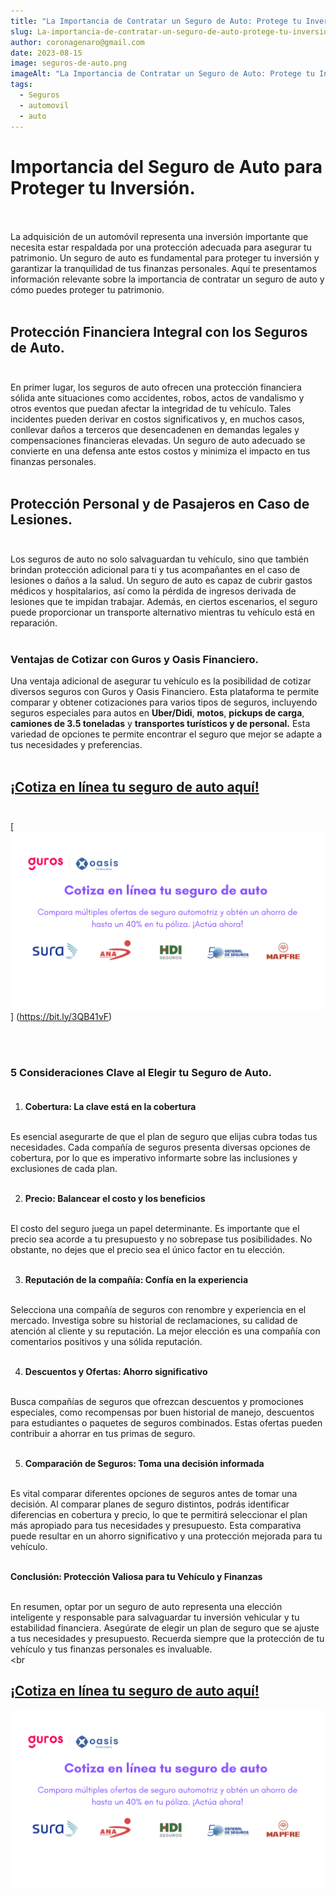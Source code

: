 ```yaml
---
title: "La Importancia de Contratar un Seguro de Auto: Protege tu Inversión."
slug: La-importancia-de-contratar-un-seguro-de-auto-protege-tu-inversion
author: coronagenaro@gmail.com
date: 2023-08-15
image: seguros-de-auto.png
imageAlt: "La Importancia de Contratar un Seguro de Auto: Protege tu Inversión."
tags:
  - Seguros
  - automovil
  - auto
---
```

# **Importancia del Seguro de Auto para Proteger tu Inversión.<br/><br/>**

La adquisición de un automóvil representa una inversión importante que necesita estar respaldada por una protección adecuada para asegurar tu patrimonio. Un seguro de auto es fundamental para proteger tu inversión y garantizar la tranquilidad de tus finanzas personales. Aquí te presentamos información relevante sobre la importancia de contratar un seguro de auto y cómo puedes proteger tu patrimonio.<br/><br/>

## **Protección Financiera Integral con los Seguros de Auto.<br/><br/>**

En primer lugar, los seguros de auto ofrecen una protección financiera sólida ante situaciones como accidentes, robos, actos de vandalismo y otros eventos que puedan afectar la integridad de tu vehículo. Tales incidentes pueden derivar en costos significativos y, en muchos casos, conllevar daños a terceros que desencadenen en demandas legales y compensaciones financieras elevadas. Un seguro de auto adecuado se convierte en una defensa ante estos costos y minimiza el impacto en tus finanzas personales.<br/><br/>

## **Protección Personal y de Pasajeros en Caso de Lesiones.<br/><br/>**

Los seguros de auto no solo salvaguardan tu vehículo, sino que también brindan protección adicional para ti y tus acompañantes en el caso de lesiones o daños a la salud. Un seguro de auto es capaz de cubrir gastos médicos y hospitalarios, así como la pérdida de ingresos derivada de lesiones que te impidan trabajar. Además, en ciertos escenarios, el seguro puede proporcionar un transporte alternativo mientras tu vehículo está en reparación.<br/><br/>

<!--StartFragment-->

### **Ventajas de Cotizar con Guros y Oasis Financiero.**

Una ventaja adicional de asegurar tu vehículo es la posibilidad de cotizar diversos seguros con Guros y Oasis Financiero. Esta plataforma te permite comparar y obtener cotizaciones para varios tipos de seguros, incluyendo seguros especiales para autos en **Uber/Didi**, **motos**, **pickups de carga**, **camiones de 3.5 toneladas** y **transportes turísticos y de personal.** Esta variedad de opciones te permite encontrar el seguro que mejor se adapte a tus necesidades y preferencias.<br/><br/>

<!--EndFragment-->

## **[¡C﻿otiza en línea tu seguro de auto aquí!](https://bit.ly/3QB41vF)**<br/><br/>

[![Banner Guros y Oasis Financiero](banner-seguro-de-auto-blog.png "Cotiza en línea tu seguro de auto con Guros y Oasis Financiero")] (https://bit.ly/3QB41vF)

<br/><br/>

### **5 Consideraciones Clave al Elegir tu Seguro de Auto.<br/><br/>**

1. **Cobertura: La clave está en la cobertura<br/><br/>**

Es esencial asegurarte de que el plan de seguro que elijas cubra todas tus necesidades. Cada compañía de seguros presenta diversas opciones de cobertura, por lo que es imperativo informarte sobre las inclusiones y exclusiones de cada plan.<br/><br/>

2. **Precio: Balancear el costo y los beneficios<br/><br/>**

El costo del seguro juega un papel determinante. Es importante que el precio sea acorde a tu presupuesto y no sobrepase tus posibilidades. No obstante, no dejes que el precio sea el único factor en tu elección.<br/><br/>

3. **Reputación de la compañía: Confía en la experiencia<br/><br/>**

Selecciona una compañía de seguros con renombre y experiencia en el mercado. Investiga sobre su historial de reclamaciones, su calidad de atención al cliente y su reputación. La mejor elección es una compañía con comentarios positivos y una sólida reputación.<br/><br/>

4. **Descuentos y Ofertas: Ahorro significativo<br/><br/>**

Busca compañías de seguros que ofrezcan descuentos y promociones especiales, como recompensas por buen historial de manejo, descuentos para estudiantes o paquetes de seguros combinados. Estas ofertas pueden contribuir a ahorrar en tus primas de seguro.<br/><br/>

5. **Comparación de Seguros: Toma una decisión informada<br/><br/>**

Es vital comparar diferentes opciones de seguros antes de tomar una decisión. Al comparar planes de seguro distintos, podrás identificar diferencias en cobertura y precio, lo que te permitirá seleccionar el plan más apropiado para tus necesidades y presupuesto. Esta comparativa puede resultar en un ahorro significativo y una protección mejorada para tu vehículo.<br/><br/>

**Conclusión: Protección Valiosa para tu Vehículo y Finanzas<br/><br/>**

En resumen, optar por un seguro de auto representa una elección inteligente y responsable para salvaguardar tu inversión vehicular y tu estabilidad financiera. Asegúrate de elegir un plan de seguro que se ajuste a tus necesidades y presupuesto. Recuerda siempre que la protección de tu vehículo y tus finanzas personales es invaluable.<br/><br

## ﻿**¡[Cotiza en línea tu seguro de auto aquí!](https://bit.ly/3QB41vF)**

[](https://bit.ly/3QB41vF)



[![Banner Guros y Oasis Financiero](banner-seguro-de-auto-blog.png "Cotiza en línea tu seguro de auto con Guros y Oasis Financiero")](https://bit.ly/3QB41vF)